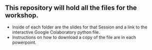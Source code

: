 **This repository will hold all the files for the workshop.** 
---
- Inside of each folder are the slides for that Session and a link to the interactive Google Colaboratory python file.
- Instructions on how to download a copy of the file are in each powerpoint.


